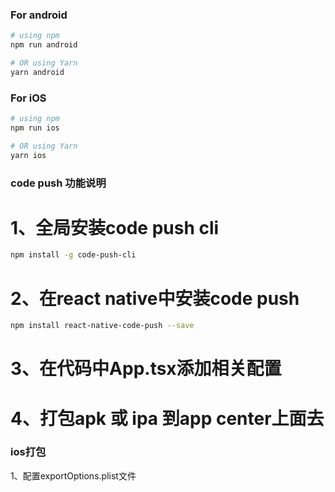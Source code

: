 ### For android
```bash
# using npm
npm run android

# OR using Yarn
yarn android
```

### For iOS
```bash
# using npm
npm run ios

# OR using Yarn
yarn ios
```

### code push 功能说明
# 1、全局安装code push cli
```bash
npm install -g code-push-cli
```

# 2、在react native中安装code push
```bash
npm install react-native-code-push --save
```

# 3、在代码中App.tsx添加相关配置

# 4、打包apk 或 ipa 到app center上面去

### ios打包
1、配置exportOptions.plist文件
